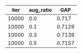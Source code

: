 | iter  | aug_ratio | GAP    |
|------ | --------- | ------ |
| 10000 | 0.0       | 0.717  |
| 10000 | 0.1       | 0.7129 |
| 10000 | 0.3       | 0.7139 |
| 10000 | 0.5       | 0.7157 |
